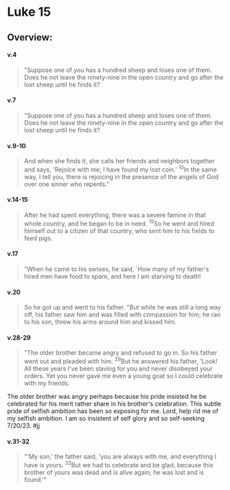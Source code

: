 # Luke 15

## Overview:


#### v.4
>"Suppose one of you has a hundred sheep and loses one of them. Does he not leave the ninety-nine in the open country and go after the lost sheep until he finds it?

#### v.7
>"Suppose one of you has a hundred sheep and loses one of them. Does he not leave the ninety-nine in the open country and go after the lost sheep until he finds it?

#### v.9-10
>And when she finds it, she calls her friends and neighbors together and says, 'Rejoice with me; I have found my lost coin.' <sup>10</sup>In the same way, I tell you, there is rejoicing in the presence of the angels of God over one sinner who repents."

#### v.14-15
>After he had spent everything, there was a severe famine in that whole country, and he began to be in need. <sup>15</sup>So he went and hired himself out to a citizen of that country, who sent him to his fields to feed pigs.

#### v.17
>"When he came to his senses, he said, `How many of my father's hired men have food to spare, and here I am starving to death!

#### v.20
>So he got up and went to his father. "But while he was still a long way off, his father saw him and was filled with compassion for him; he ran to his son, threw his arms around him and kissed him.

#### v.28-29
>"The older brother became angry and refused to go in. So his father went out and pleaded with him. <sup>29</sup>But he answered his father, 'Look! All these years I've been slaving for you and never disobeyed your orders. Yet you never gave me even a young goat so I could celebrate with my friends.

The older brother was angry perhaps because his pride insisted he be celebrated for his merit rather share in his brother's celebration. This subtle pride of selfish ambition has been so exposing for me. Lord, help rid me of my selfish ambition. I am so insistent of self glory and so self-seeking 7/20/23. 
#jj 

#### v.31-32
>"'My son,' the father said, 'you are always with me, and everything I have is yours. <sup>32</sup>But we had to celebrate and be glad, because this brother of yours was dead and is alive again; he was lost and is found.'"





